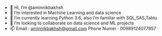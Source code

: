 - 👋 Hi, I’m @aminnikbakhsh
- 👀 I’m interested in Machine Learning and data science
- 🌱 I’m currently learning Python 3.6, also I’m familiar with SQL,SAS,Tablu
-  💞️ I’m looking to collaborate on data science and ML projects
- 📫 Email : aminnikbakhsh@gmail.com Phone Numer : 00989124077857

<!---
aminnikbakhsh/aminnikbakhsh is a ✨ special ✨ repository because its `README.md` (this file) appears on your GitHub profile.
You can click the Preview link to take a look at your changes.
--->
